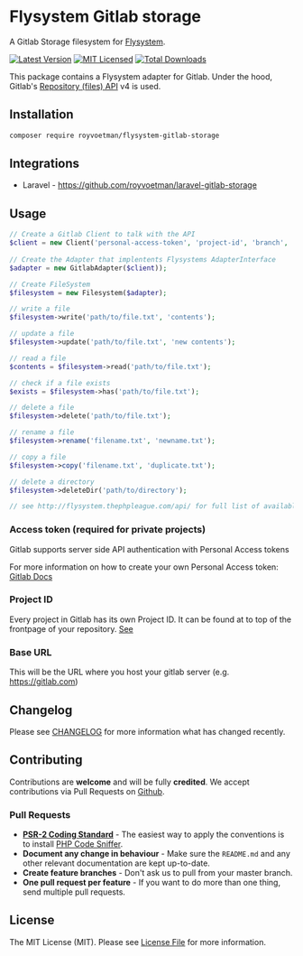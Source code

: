 # Flysystem Gitlab storage

A Gitlab Storage filesystem for [Flysystem](https://flysystem.thephpleague.com/docs/).

[![Latest Version](https://img.shields.io/packagist/v/royvoetman/flysystem-gitlab-storage.svg?style=flat-square)](https://packagist.org/packages/royvoetman/flysystem-gitlab-storage)
[![MIT Licensed](https://img.shields.io/badge/license-MIT-brightgreen.svg?style=flat-square)](LICENSE)
[![Total Downloads](https://img.shields.io/packagist/dt/royvoetman/flysystem-gitlab-storage.svg?style=flat-square)](https://packagist.org/packages/royvoetman/flysystem-gitlab-storage)

This package contains a Flysystem adapter for Gitlab. Under the hood, Gitlab's [Repository (files) API](https://docs.gitlab.com/ee/api/repository_files.html) v4 is used.

## Installation

```bash
composer require royvoetman/flysystem-gitlab-storage
```

## Integrations

* Laravel - https://github.com/royvoetman/laravel-gitlab-storage

## Usage
```php
// Create a Gitlab Client to talk with the API
$client = new Client('personal-access-token', 'project-id', 'branch', 'base-url');
   
// Create the Adapter that implentents Flysystems AdapterInterface
$adapter = new GitlabAdapter($client));

// Create FileSystem
$filesystem = new Filesystem($adapter);

// write a file
$filesystem->write('path/to/file.txt', 'contents');

// update a file
$filesystem->update('path/to/file.txt', 'new contents');

// read a file
$contents = $filesystem->read('path/to/file.txt');

// check if a file exists
$exists = $filesystem->has('path/to/file.txt');

// delete a file
$filesystem->delete('path/to/file.txt');

// rename a file
$filesystem->rename('filename.txt', 'newname.txt');

// copy a file
$filesystem->copy('filename.txt', 'duplicate.txt');

// delete a directory
$filesystem->deleteDir('path/to/directory');

// see http://flysystem.thephpleague.com/api/ for full list of available functionality
```

### Access token (required for private projects)
Gitlab supports server side API authentication with Personal Access tokens

For more information on how to create your own Personal Access token: [Gitlab Docs](https://docs.gitlab.com/ee/user/profile/personal_access_tokens.html)

### Project ID
Every project in Gitlab has its own Project ID. It can be found at to top of the frontpage of your repository. [See](https://stackoverflow.com/questions/39559689/where-do-i-find-the-project-id-for-the-gitlab-api#answer-53126068)

### Base URL
This will be the URL where you host your gitlab server (e.g. https://gitlab.com)

## Changelog

Please see [CHANGELOG](CHANGELOG.md) for more information what has changed recently.

## Contributing

Contributions are **welcome** and will be fully **credited**. We accept contributions via Pull Requests on [Github](https://github.com/RoyVoetman/flysystem-gitlab-storage).

### Pull Requests

- **[PSR-2 Coding Standard](https://github.com/php-fig/fig-standards/blob/master/accepted/PSR-2-coding-style-guide.md)** - The easiest way to apply the conventions is to install [PHP Code Sniffer](http://pear.php.net/package/PHP_CodeSniffer).
- **Document any change in behaviour** - Make sure the `README.md` and any other relevant documentation are kept up-to-date.
- **Create feature branches** - Don't ask us to pull from your master branch.
- **One pull request per feature** - If you want to do more than one thing, send multiple pull requests.

## License

The MIT License (MIT). Please see [License File](LICENSE) for more information.
